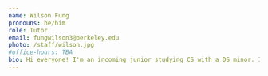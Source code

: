 ```yaml
---
name: Wilson Fung
pronouns: he/him
role: Tutor
email: fungwilson3@berkeley.edu
photo: /staff/wilson.jpg
#office-hours: TBA
bio: Hi everyone! I'm an incoming junior studying CS with a DS minor. In my free time, I love exploring new food spots, working at cafes, playing volleyball, and vlogging!
---
```

